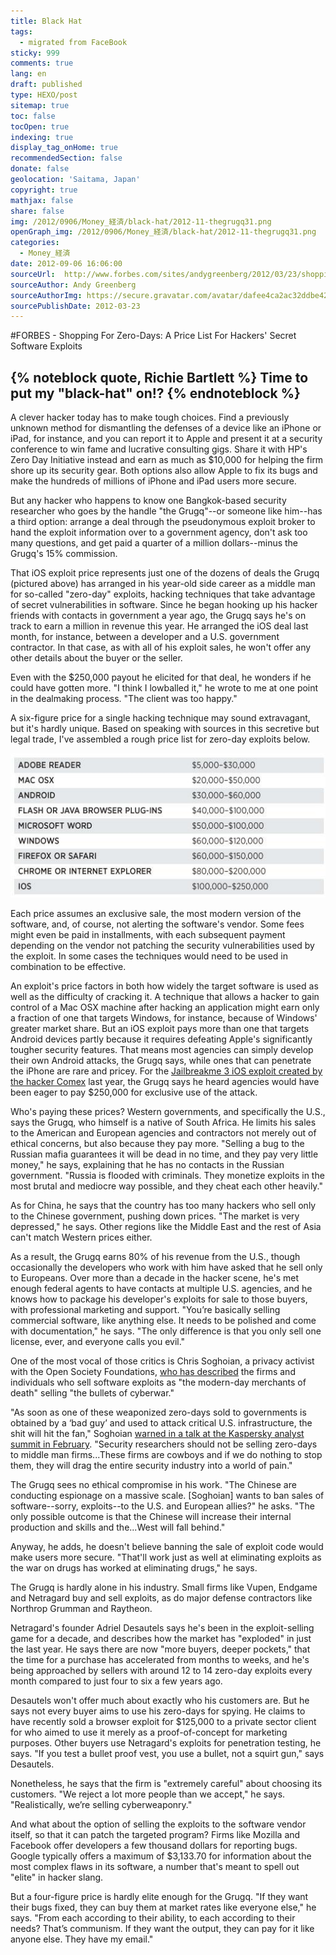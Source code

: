 ```yaml
---
title: Black Hat
tags:
  - migrated from FaceBook
sticky: 999
comments: true
lang: en
draft: published
type: HEXO/post
sitemap: true
toc: false
tocOpen: true
indexing: true
display_tag_onHome: true
recommendedSection: false
donate: false
geolocation: 'Saitama, Japan'
copyright: true
mathjax: false
share: false
img: /2012/0906/Money_経済/black-hat/2012-11-thegrugq31.png
openGraph_img: /2012/0906/Money_経済/black-hat/2012-11-thegrugq31.png
categories:
  - Money_経済
date: 2012-09-06 16:06:00
sourceUrl:  http://www.forbes.com/sites/andygreenberg/2012/03/23/shopping-for-zero-days-an-price-list-for-hackers-secret-software-exploits/
sourceAuthor: Andy Greenberg
sourceAuthorImg: https://secure.gravatar.com/avatar/dafee4ca2ac32ddbe420a27c18d574df?s=400&d=mm&r=g
sourcePublishDate: 2012-03-23
---
```

 
#FORBES - Shopping For Zero-Days: A Price List For Hackers' Secret Software Exploits

{% noteblock quote, Richie Bartlett %}
 Time to put my "black-hat" on!?
{% endnoteblock %}
 ---
 
 A clever hacker today has to make tough choices. Find a previously unknown method for dismantling the defenses of a device like an iPhone or iPad, for instance, and you can report it to Apple and present it at a security conference to win fame and lucrative consulting gigs. Share it with HP's Zero Day Initiative instead and earn as much as $10,000 for helping the firm shore up its security gear. Both options also allow Apple to fix its bugs and make the hundreds of millions of iPhone and iPad users more secure.

 But any hacker who happens to know one Bangkok-based security researcher who goes by the handle "the Grugq"--or someone like him--has a third option: arrange a deal through the pseudonymous exploit broker to hand the exploit information over to a government agency, don't ask too many questions, and get paid a quarter of a million dollars--minus the Grugq's 15% commission.

 That iOS exploit price represents just one of the dozens of deals the Grugq (pictured above) has arranged in his year-old side career as a middle man for so-called "zero-day" exploits, hacking techniques that take advantage of secret vulnerabilities in software. Since he began hooking up his hacker friends with contacts in government a year ago, the Grugq says he's on track to earn a million in revenue this year. He arranged the iOS deal last month, for instance, between a developer and a U.S. government contractor. In that case, as with all of his exploit sales, he won't offer any other details about the buyer or the seller.

 Even with the $250,000 payout he elicited for that deal, he wonders if he could have gotten more. "I think I lowballed it," he wrote to me at one point in the dealmaking process. "The client was too happy."

 A six-figure price for a single hacking technique may sound extravagant, but it's hardly unique. Based on speaking with sources in this secretive but legal trade, I've assembled a rough price list for zero-day exploits below.

 ![uncaptioned](./black-hat/exploitpricechart.jpg)

 Each price assumes an exclusive sale, the most modern version of the software, and, of course, not alerting the software's vendor. Some fees might even be paid in installments, with each subsequent payment depending on the vendor not patching the security vulnerabilities used by the exploit.  In some cases the techniques would need to be used in combination to be effective.

 An exploit's price factors in both how widely the target software is used as well as the difficulty of cracking it. A technique that allows a hacker to gain control of a Mac OSX machine after hacking an application might earn only a fraction of one that targets Windows, for instance, because of Windows' greater market share. But an iOS exploit pays more than one that targets Android devices partly because it requires defeating Apple's significantly tougher security features. That means most agencies can simply develop their own Android attacks, the Grugq says, while ones that can penetrate the iPhone are rare and pricey. For the [Jailbreakme 3 iOS exploit created by the hacker Comex](http://www.forbes.com/sites/andygreenberg/2011/08/01/meet-comex-the-iphone-uber-hacker-who-keeps-outsmarting-apple/) last year, the Grugq says he heard agencies would have been eager to pay $250,000 for exclusive use of the attack.

 Who's paying these prices? Western governments, and specifically the U.S., says the Grugq, who himself is a native of South Africa. He limits his sales to the American and European agencies and contractors not merely out of ethical concerns, but also because they pay more. "Selling a bug to the Russian mafia guarantees it will be dead in no time, and they pay very little money," he says, explaining that he has no contacts in the Russian government. "Russia is flooded with criminals. They monetize exploits in the most brutal and mediocre way possible, and they cheat each other heavily."

 As for China, he says that the country has too many hackers who sell only to the Chinese government, pushing down prices. "The market is very depressed," he says. Other regions like the Middle East and the rest of Asia can't match Western prices either.

 As a result, the Grugq earns 80% of his revenue from the U.S., though occasionally the developers who work with him have asked that he sell only to Europeans. Over more than a decade in the hacker scene, he's met enough federal agents to have contacts at multiple U.S. agencies, and he knows how to package his developer's exploits for sale to those buyers, with professional marketing and support. "You’re basically selling commercial software, like anything else. It needs to be polished and come with documentation," he says. "The only difference is that you only sell one license, ever, and everyone calls you evil."

 One of the most vocal of those critics is Chris Soghoian, a privacy activist with the Open Society Foundations, [who has described](http://www.forbes.com/sites/andygreenberg/2012/03/21/meet-the-hackers-who-sell-spies-the-tools-to-crack-your-pc-and-get-paid-six-figure-fees/) the firms and individuals who sell software exploits as "the modern-day merchants of death" selling "the bullets of cyberwar."

 "As soon as one of these weaponized zero-days sold to governments is obtained by a ‘bad guy’ and used to attack critical U.S. infrastructure, the shit will hit the fan," Soghoian [warned in a talk at the Kaspersky analyst summit in February](http://www.zdnet.com/blog/security/0-day-exploit-middlemen-are-cowboys-ticking-bomb/10294). "Security researchers should not be selling zero-days to middle man firms...These firms are cowboys and if we do nothing to stop them, they will drag the entire security industry into a world of pain."

 The Grugq sees no ethical compromise in his work. "The Chinese are conducting espionage on a massive scale. [Soghoian] wants to ban sales of software--sorry, exploits--to the U.S. and European allies?" he asks. "The only possible outcome is that the Chinese will increase their internal production and skills and the...West will fall behind."

 Anyway, he adds, he doesn't believe banning the sale of exploit code would make users more secure. "That'll work just as well at eliminating exploits as the war on drugs has worked at eliminating drugs," he says.

 The Grugq is hardly alone in his industry. Small firms like Vupen, Endgame and Netragard buy and sell exploits, as do major defense contractors like Northrop Grumman and Raytheon.

 Netragard's founder Adriel Desautels says he's been in the exploit-selling game for a decade, and describes how the market has "exploded" in just the last year.  He says there are now "more buyers, deeper pockets," that the time for a purchase has accelerated from months to weeks, and he's being approached by sellers with around 12 to 14 zero-day exploits every month compared to just four to six a few years ago.

 Desautels won't offer much about exactly who his customers are. But he says not every buyer aims to use his zero-days for spying. He claims to have recently sold a browser exploit for $125,000 to a private sector client for who aimed to use it merely as a proof-of-concept for marketing purposes. Other buyers use Netragard's exploits for penetration testing, he says. "If you test a bullet proof vest, you use a bullet, not a squirt gun," says Desautels.

 Nonetheless, he says that the firm is "extremely careful" about choosing its customers. "We reject a lot more people than we accept," he says. "Realistically, we’re selling cyberweaponry."

 And what about the option of selling the exploits to the software vendor itself, so that it can patch the targeted program? Firms like Mozilla and Facebook offer developers a few thousand dollars for reporting bugs. Google typically offers a maximum of $3,133.70 for information about the most complex flaws in its software, a number that's meant to spell out "elite" in hacker slang.

 But a four-figure price is hardly elite enough for the Grugq. "If they want their bugs fixed, they can buy them at market rates like everyone else," he says. "From each according to their ability, to each according to their needs? That’s communism. If they want the output, they can pay for it like anyone else. They have my email."
